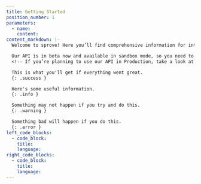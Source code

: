 ```yaml
---
title: Getting Started
position_number: 1
parameters:
  - name:
    content:
content_markdown: |-
  Welcome to sprove! Here you’ll find comprehensive information for integrating with our straightforward API. We’ve tried to make this documentation user-friendly and example-filled, but if you have any questions, please don't hesitate to <a href="mailto:developer@sprove.me">drop us a line</a>.

  Our API is in beta now and available in sandbox mode, so you need to <a href="mailto:developer@sprove.me">contact us</a> to get your API credentials. We're working hard on making Quickstart guide, which walks through your entire sprove integration step-by-step. It'll help if you'll <a href="mailto:developer@sprove.me">give us a shot</a> with your favorate framework.
  <!-- If you’re planning to use our API in Production, take a look at our Privacy Policy. The fastest way to get your integration up and running is to use our Quickstart guide, which walks through your entire Plaid integration step-by-step. You’ll integrate Plaid Link into your site or app and then use one of our client libraries to retrieve the data you need from our API. -->

  This is what you'll get if everything went great.
  {: .success }

  Here's some useful information.
  {: .info }

  Something may not happen if you try and do this.
  {: .warning }

  Something bad will happen if you do this.
  {: .error }
left_code_blocks:
  - code_block:
    title:
    language:
right_code_blocks:
  - code_block:
    title:
    language:
---
```

